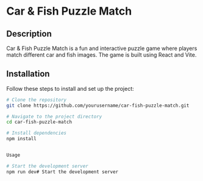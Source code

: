 # Car & Fish Puzzle Match

## Description

Car & Fish Puzzle Match is a fun and interactive puzzle game where players match different car and fish images. The game is built using React and Vite.

## Installation

Follow these steps to install and set up the project:

```bash
# Clone the repository
git clone https://github.com/yourusername/car-fish-puzzle-match.git

# Navigate to the project directory
cd car-fish-puzzle-match

# Install dependencies
npm install


Usage

# Start the development server
npm run dev# Start the development server

